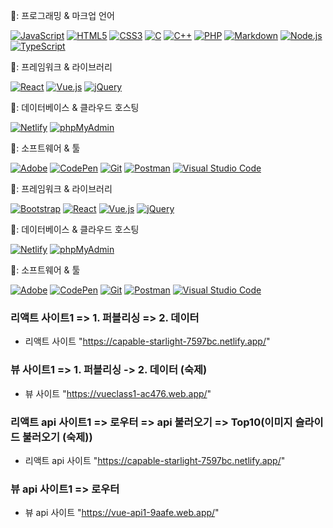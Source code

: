🍣: 프로그래밍 & 마크업 언어
<p>
  <a href="#"><img alt="JavaScript" src="https://img.shields.io/badge/JavaScript-F7DF1E?style=flat&logo=JavaScript&logoColor=white"></a>
  <a href="#"><img alt="HTML5" src="https://img.shields.io/badge/HTML5-E34F26?logo=HTML5&logoColor=white"></a>
  <a href="#"><img alt="CSS3" src="https://img.shields.io/badge/CSS3-1572B6?logo=CSS3&logoColor=white"></a>
  <a href="#"><img alt="C" src="https://img.shields.io/badge/C-A8B9CC?logo=C&logoColor=white"></a>
  <a href="#"><img alt="C++" src="https://custom-icon-badges.herokuapp.com/badge/C++-9C033A.svg?logo=cpp2&logoColor=white"></a>
  <a href="#"><img alt="PHP" src="https://img.shields.io/badge/PHP-777BB4?logo=PHP&logoColor=white"></a>
  <a href="#"><img alt="Markdown" src="https://img.shields.io/badge/Markdown-000?logo=Markdown&logoColor=white"></a>
  <a href="#"><img alt="Node.js" src="https://img.shields.io/badge/Node.js-339933?logo=Node.js&logoColor=white"></a>
  <a href="#"><img alt="TypeScript" src="https://img.shields.io/badge/TypeScript-3178C6?logo=TypeScript&logoColor=white"></a>
</p>
🧁: 프레임워크 & 라이브러리
<p>
  <a href="#"><img alt="React" src="https://img.shields.io/badge/React-61DAFB?logo=React&logoColor=white"></a>
  <a href="#"><img alt="Vue.js" src="https://img.shields.io/badge/Vue.js-4FC08D?logo=Vue.js&logoColor=white"></a>
  <a href="#"><img alt="jQuery" src="https://img.shields.io/badge/jQuery-0769AD?logo=jQuery&logoColor=white"></a>
</p>
🍘: 데이터베이스 & 클라우드 호스팅
<p>
  <a href="#"><img alt="Netlify" src="https://img.shields.io/badge/Netlify-00C7B7?logo=Netlify&logoColor=white"></a>
  <a href="#"><img alt="phpMyAdmin" src="https://img.shields.io/badge/phpMyAdmin-6C78AF?logo=phpMyAdmin&logoColor=white"></a>
</p>
🥓: 소프트웨어 & 툴
<p>
  <a href="#"><img alt="Adobe" src="https://img.shields.io/badge/Adobe-FF0000?logo=Adobe&logoColor=white"></a>
  <a href="#"><img alt="CodePen" src="https://img.shields.io/badge/CodePen-000?logo=CodePen&logoColor=white"></a>
  <a href="#"><img alt="Git" src="https://img.shields.io/badge/Git-F05032?logo=Git&logoColor=white"></a>
  <a href="#"><img alt="Postman" src="https://img.shields.io/badge/Postman-FF6C37?logo=Postman&logoColor=white"></a>
  <a href="#"><img alt="Visual Studio Code" src="https://img.shields.io/badge/Visual Studio Code-007ACC?logo=Visual Studio Code&logoColor=white"></a>
<p>
🍟: 프레임워크 & 라이브러리
<p>
  <a href="#"><img alt="Bootstrap" src="https://img.shields.io/badge/Bootstrap-7952B3?logo=Bootstrap&logoColor=white"></a>
  <a href="#"><img alt="React" src="https://img.shields.io/badge/React-61DAFB?logo=React&logoColor=white"></a>
  <a href="#"><img alt="Vue.js" src="https://img.shields.io/badge/Vue.js-4FC08D?logo=Vue.js&logoColor=white"></a>
  <a href="#"><img alt="jQuery" src="https://img.shields.io/badge/jQuery-0769AD?logo=jQuery&logoColor=white"></a>
</p>
🍔: 데이터베이스 & 클라우드 호스팅
<p>
  <a href="#"><img alt="Netlify" src="https://img.shields.io/badge/Netlify-00C7B7?logo=Netlify&logoColor=white"></a>
  <a href="#"><img alt="phpMyAdmin" src="https://img.shields.io/badge/phpMyAdmin-6C78AF?logo=phpMyAdmin&logoColor=white"></a>
</p>
🍕: 소프트웨어 & 툴
<p>
  <a href="#"><img alt="Adobe" src="https://img.shields.io/badge/Adobe-FF0000?logo=Adobe&logoColor=white"></a>
  <a href="#"><img alt="CodePen" src="https://img.shields.io/badge/CodePen-000?logo=CodePen&logoColor=white"></a>
  <a href="#"><img alt="Git" src="https://img.shields.io/badge/Git-F05032?logo=Git&logoColor=white"></a>
  <a href="#"><img alt="Postman" src="https://img.shields.io/badge/Postman-FF6C37?logo=Postman&logoColor=white"></a>
  <a href="#"><img alt="Visual Studio Code" src="https://img.shields.io/badge/Visual Studio Code-007ACC?logo=Visual Studio Code&logoColor=white"></a>
</p>

### 리액트 사이트1 => 1. 퍼블리싱 => 2. 데이터

- 리액트 사이트 "https://capable-starlight-7597bc.netlify.app/"

### 뷰 사이트1 => 1. 퍼블리싱 -> 2. 데이터 (숙제)

- 뷰 사이트 "https://vueclass1-ac476.web.app/"

### 리액트 api 사이트1 => 로우터 => api 불러오기 => Top10(이미지 슬라이드 불러오기 (숙제))

- 리액트 api 사이트 "https://capable-starlight-7597bc.netlify.app/"

### 뷰 api 사이트1 => 로우터

- 뷰 api 사이트 "https://vue-api1-9aafe.web.app/"

